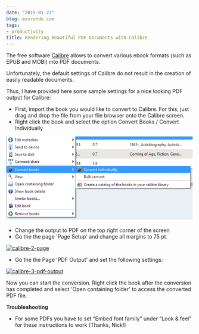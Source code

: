 ```yaml
---
date: "2015-01-27"
blog: maxrohde.com
tags:
- productivity
title: Rendering Beautiful PDF Documents with Calibre
---
```


The free software [Calibre](http://calibre-ebook.com/) allows to convert various ebook formats (such as EPUB and MOBI) into PDF documents.

Unfortunately, the default settings of Calibre do not result in the creation of easily readable documents.

Thus, I have provided here some sample settings for a nice looking PDF output for Calibre:

- First, import the book you would like to convert to Calibre. For this, just drag and drop the file from your file browser onto the Calibre screen.
- Right click the book and select the option Convert Books / Convert Individually

[![calibre-1](images/calibre-1.png)](https://nexnet.files.wordpress.com/2015/01/calibre-1.png)

- Change the output to PDF on the top right corner of the screen
- Go the the page 'Page Setup' and change all margins to 75 pt.

[![calibre-2-page](https://nexnet.files.wordpress.com/2015/01/calibre-2-page.png?w=660)](https://nexnet.files.wordpress.com/2015/01/calibre-2-page.png)

- Go the the Page 'PDF Output' and set the following settings:

[![calibre-3-pdf-output](https://nexnet.files.wordpress.com/2015/01/calibre-3-pdf-output.png?w=660)](https://nexnet.files.wordpress.com/2015/01/calibre-3-pdf-output.png)

Now you can start the conversion. Right click the book after the conversion has completed and select 'Open containing folder' to access the converted PDF file.

**Troubleshooting**

- For some PDFs you have to set “Embed font family” under “Look & feel” for these instructions to work (Thanks, Nick!)